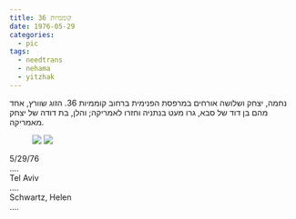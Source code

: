 ```yaml
---
title: קוממיות 36
date: 1976-05-29
categories:
  - pic
tags:
  - needtrans
  - nehama
  - yitzhak
---
```


נחמה, יצחק ושלושה אורחים במרפסת הפנימית ברחוב קוממיות 36.
הזוג שוורץ, אחד מהם בן דוד של סבא, גרו מעט בנתניה וחזרו לאמריקה;
והלן, בת דודה של יצחק מאמריקה.


<figure class="half">
    <a  href="/haskindocs/assets/images/1976-05-29-36-komemiut-porch-1.jpg">
    <img src="/haskindocs/assets/images/1976-05-29-36-komemiut-porch-1.jpg"></a>
    <a  href="/haskindocs/assets/images/1976-05-29-36-komemiut-porch-2.jpg">
    <img src="/haskindocs/assets/images/1976-05-29-36-komemiut-porch-2.jpg"></a>
</figure>

5/29/76  
....  
Tel Aviv  
....  
Schwartz, Helen  
....  
